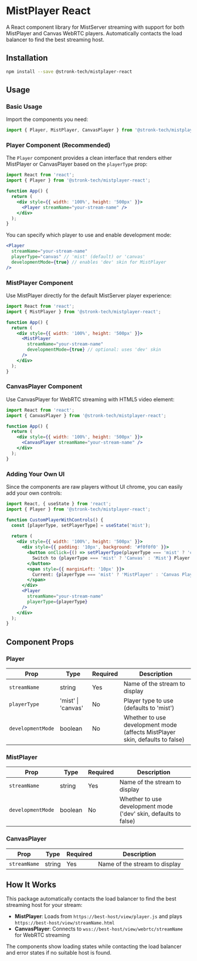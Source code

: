 # MistPlayer React

A React component library for MistServer streaming with support for both MistPlayer and Canvas WebRTC players. Automatically contacts the load balancer to find the best streaming host.

## Installation

```bash
npm install --save @stronk-tech/mistplayer-react
```

## Usage

### Basic Usage

Import the components you need:

```jsx
import { Player, MistPlayer, CanvasPlayer } from '@stronk-tech/mistplayer-react';
```

### Player Component (Recommended)

The `Player` component provides a clean interface that renders either MistPlayer or CanvasPlayer based on the `playerType` prop:

```jsx
import React from 'react';
import { Player } from '@stronk-tech/mistplayer-react';

function App() {
  return (
    <div style={{ width: '100%', height: '500px' }}>
      <Player streamName="your-stream-name" />
    </div>
  );
}
```

You can specify which player to use and enable development mode:

```jsx
<Player 
  streamName="your-stream-name" 
  playerType="canvas" // 'mist' (default) or 'canvas'
  developmentMode={true} // enables 'dev' skin for MistPlayer
/>
```

### MistPlayer Component

Use MistPlayer directly for the default MistServer player experience:

```jsx
import React from 'react';
import { MistPlayer } from '@stronk-tech/mistplayer-react';

function App() {
  return (
    <div style={{ width: '100%', height: '500px' }}>
      <MistPlayer 
        streamName="your-stream-name" 
        developmentMode={true} // optional: uses 'dev' skin
      />
    </div>
  );
}
```

### CanvasPlayer Component

Use CanvasPlayer for WebRTC streaming with HTML5 video element:

```jsx
import React from 'react';
import { CanvasPlayer } from '@stronk-tech/mistplayer-react';

function App() {
  return (
    <div style={{ width: '100%', height: '500px' }}>
      <CanvasPlayer streamName="your-stream-name" />
    </div>
  );
}
```

### Adding Your Own UI

Since the components are raw players without UI chrome, you can easily add your own controls:

```jsx
import React, { useState } from 'react';
import { Player } from '@stronk-tech/mistplayer-react';

function CustomPlayerWithControls() {
  const [playerType, setPlayerType] = useState('mist');
  
  return (
    <div style={{ width: '100%', height: '500px' }}>
      <div style={{ padding: '10px', background: '#f0f0f0' }}>
        <button onClick={() => setPlayerType(playerType === 'mist' ? 'canvas' : 'mist')}>
          Switch to {playerType === 'mist' ? 'Canvas' : 'Mist'} Player
        </button>
        <span style={{ marginLeft: '10px' }}>
          Current: {playerType === 'mist' ? 'MistPlayer' : 'Canvas Player'}
        </span>
      </div>
      <Player 
        streamName="your-stream-name" 
        playerType={playerType}
      />
    </div>
  );
}
```

## Component Props

### Player

| Prop | Type | Required | Description |
|------|------|----------|-------------|
| `streamName` | string | Yes | Name of the stream to display |
| `playerType` | 'mist' \| 'canvas' | No | Player type to use (defaults to 'mist') |
| `developmentMode` | boolean | No | Whether to use development mode (affects MistPlayer skin, defaults to false) |

### MistPlayer

| Prop | Type | Required | Description |
|------|------|----------|-------------|
| `streamName` | string | Yes | Name of the stream to display |
| `developmentMode` | boolean | No | Whether to use development mode ('dev' skin, defaults to false) |

### CanvasPlayer

| Prop | Type | Required | Description |
|------|------|----------|-------------|
| `streamName` | string | Yes | Name of the stream to display |

## How It Works

This package automatically contacts the load balancer to find the best streaming host for your stream:

- **MistPlayer**: Loads from `https://best-host/view/player.js` and plays `https://best-host/view/streamName.html`
- **CanvasPlayer**: Connects to `wss://best-host/view/webrtc/streamName` for WebRTC streaming

The components show loading states while contacting the load balancer and error states if no suitable host is found.
